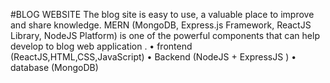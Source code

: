 #BLOG WEBSITE
The blog site is easy to use, a valuable place to improve and share knowledge. MERN (MongoDB, Express.js Framework, ReactJS Library, NodeJS Platform) is one of the powerful components that can help develop to blog web application .
•	frontend (ReactJS,HTML,CSS,JavaScript)
•	Backend (NodeJS + ExpressJS )
•	database (MongoDB)
